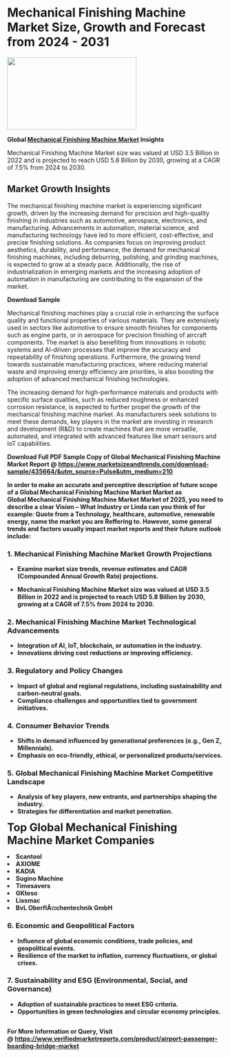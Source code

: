 <H1>Mechanical Finishing Machine Market Size, Growth and Forecast from 2024 - 2031</H1><img class="aligncenter size-medium wp-image-584254" src="https://thirdeyenews.in/wp-content/uploads/2024/09/Global-Market-Research-300x168.jpeg" alt="" width="300" height="168" /><p><strong>Global&nbsp;<a href="https://www.marketsizeandtrends.com/download-sample/435664/&amp;utm_source=Pulse&amp;utm_medium=210">Mechanical Finishing Machine Market</a> Insights</strong></p><p>Mechanical Finishing Machine Market size was valued at USD 3.5 Billion in 2022 and is projected to reach USD 5.8 Billion by 2030, growing at a CAGR of 7.5% from 2024 to 2030.</p><p><h2>Market Growth Insights</h2> <p>The mechanical finishing machine market is experiencing significant growth, driven by the increasing demand for precision and high-quality finishing in industries such as automotive, aerospace, electronics, and manufacturing. Advancements in automation, material science, and manufacturing technology have led to more efficient, cost-effective, and precise finishing solutions. As companies focus on improving product aesthetics, durability, and performance, the demand for mechanical finishing machines, including deburring, polishing, and grinding machines, is expected to grow at a steady pace. Additionally, the rise of industrialization in emerging markets and the increasing adoption of automation in manufacturing are contributing to the expansion of the market.</p> <p><strong>Download Sample</strong></p> <p>Mechanical finishing machines play a crucial role in enhancing the surface quality and functional properties of various materials. They are extensively used in sectors like automotive to ensure smooth finishes for components such as engine parts, or in aerospace for precision finishing of aircraft components. The market is also benefiting from innovations in robotic systems and AI-driven processes that improve the accuracy and repeatability of finishing operations. Furthermore, the growing trend towards sustainable manufacturing practices, where reducing material waste and improving energy efficiency are priorities, is also boosting the adoption of advanced mechanical finishing technologies.</p> <p>The increasing demand for high-performance materials and products with specific surface qualities, such as reduced roughness or enhanced corrosion resistance, is expected to further propel the growth of the mechanical finishing machine market. As manufacturers seek solutions to meet these demands, key players in the market are investing in research and development (R&D) to create machines that are more versatile, automated, and integrated with advanced features like smart sensors and IoT capabilities.</p> <p><strong></p><p><span class=""><strong>Download Full PDF Sample Copy of Global Mechanical Finishing Machine Market Report</strong> @ <a href="https://www.marketsizeandtrends.com/download-sample/435664/&amp;utm_source=Pulse&amp;utm_medium=210" target="_blank">https://www.marketsizeandtrends.com/download-sample/435664/&amp;utm_source=Pulse&amp;utm_medium=210</a></span></p><p>In order to make an accurate and perceptive description of future scope of a Global&nbsp;Mechanical Finishing Machine Market Market as Global&nbsp;Mechanical Finishing Machine Market Market of 2025, you need to describe a clear Vision &ndash; What Industry or Linda can you think of for example: Quote from a Technology, healthcare, automotive, renewable energy, name the market you are Reffering to. However, some general trends and factors usually impact market reports and their future outlook include:</p><h3>1.&nbsp;<strong>Mechanical Finishing Machine Market Growth Projections</strong></h3><ul><li>Examine market size trends, revenue estimates and CAGR (Compounded Annual Growth Rate) projections.</li><li><p>Mechanical Finishing Machine Market size was valued at USD 3.5 Billion in 2022 and is projected to reach USD 5.8 Billion by 2030, growing at a CAGR of 7.5% from 2024 to 2030.</p></li></ul><h3>2.&nbsp;<strong>Mechanical Finishing Machine Market Technological Advancements</strong></h3><ul><li>Integration of AI, IoT, blockchain, or automation in the industry.</li><li>Innovations driving cost reductions or improving efficiency.</li></ul><h3>3.&nbsp;<strong>Regulatory and Policy Changes</strong></h3><ul><li>Impact of global and regional regulations, including sustainability and carbon-neutral goals.</li><li>Compliance challenges and opportunities tied to government initiatives.</li></ul><h3>4.&nbsp;<strong>Consumer Behavior Trends</strong></h3><ul><li>Shifts in demand influenced by generational preferences (e.g., Gen Z, Millennials).</li><li>Emphasis on eco-friendly, ethical, or personalized products/services.</li></ul><h3>5.&nbsp;<strong>Global Mechanical Finishing Machine Market Competitive Landscape</strong></h3><ul><li>Analysis of key players, new entrants, and partnerships shaping the industry.</li><li>Strategies for differentiation and market penetration.</li></ul><p data-pm-slice="1 1 []"><span style="color: inherit; font-family: inherit; font-size: 25px;">Top Global Mechanical Finishing Machine Market Companies</span></p><div class="" data-test-id=""><p><li>Scantool</li><li> AXIOME</li><li> KADIA</li><li> Sugino Machine</li><li> Timesavers</li><li> GKteso</li><li> Lissmac</li><li> BvL OberflÃ¤chentechnik GmbH</li></p></div><h3>6.&nbsp;<strong>Economic and Geopolitical Factors</strong></h3><ul><li>Influence of global economic conditions, trade policies, and geopolitical events.</li><li>Resilience of the market to inflation, currency fluctuations, or global crises.</li></ul><h3>7.&nbsp;<strong>Sustainability and ESG (Environmental, Social, and Governance)</strong></h3><ul><li>Adoption of sustainable practices to meet ESG criteria.</li><li>Opportunities in green technologies and circular economy principles.</li></ul><h2><strong style="font-size: 14px;">For More Information or Query, Visit @&nbsp;</strong><a style="background-color: #ffffff; font-size: 14px;" href="https://www.marketsizeandtrends.com/report/mechanical-finishing-machine-market/" target="_blank">https://www.verifiedmarketreports.com/product/airport-passenger-boarding-bridge-market</a></h2>
